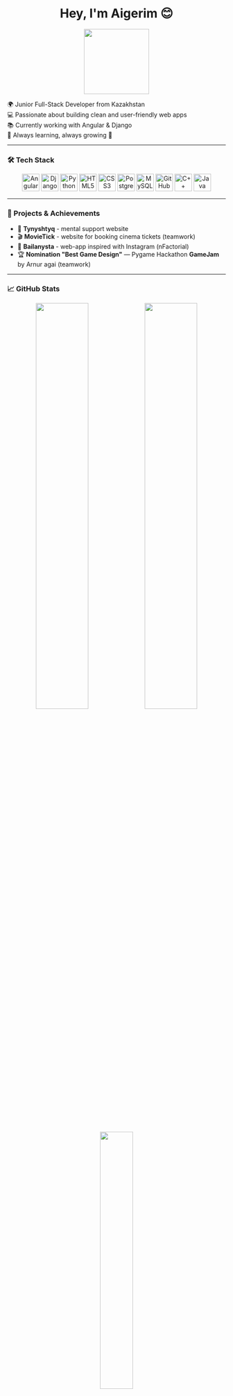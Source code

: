 <h1 align="center">Hey, I'm Aigerim 😊</h1>

<p align="center">
  <img src="https://cdn3.emoji.gg/emojis/1261-hackerbongocat.gif" width="150"/>
</p>

<p align="justify">
  🌍 Junior Full-Stack Developer from Kazakhstan <br>
  💻 Passionate about building clean and user-friendly web apps <br>
  📚 Currently working with Angular & Django <br>
  🧠 Always learning, always growing 💫
</p>

---

### 🛠️ Tech Stack  

<div align="center">
  <img src="https://cdn.jsdelivr.net/gh/devicons/devicon/icons/angularjs/angularjs-original.svg" height="40" alt="Angular" title="Angular"/>
  <img src="https://cdn.jsdelivr.net/gh/devicons/devicon/icons/django/django-plain.svg" height="40" alt="Django" title="Django"/>
  <img src="https://cdn.jsdelivr.net/gh/devicons/devicon/icons/python/python-original.svg" height="40" alt="Python" title="Python"/>
  <img src="https://cdn.jsdelivr.net/gh/devicons/devicon/icons/html5/html5-original.svg" height="40" alt="HTML5" title="HTML5"/>
  <img src="https://cdn.jsdelivr.net/gh/devicons/devicon/icons/css3/css3-original.svg" height="40" alt="CSS3" title="CSS3"/>
  <img src="https://cdn.jsdelivr.net/gh/devicons/devicon/icons/postgresql/postgresql-original.svg" height="40" alt="PostgreSQL" title="PostgreSQL"/>
  <img src="https://cdn.jsdelivr.net/gh/devicons/devicon/icons/mysql/mysql-original.svg" height="40" alt="MySQL" title="MySQL"/>
  <img src="https://cdn.jsdelivr.net/gh/devicons/devicon/icons/github/github-original.svg" height="40" alt="GitHub" title="GitHub"/>
  <img src="https://cdn.jsdelivr.net/gh/devicons/devicon/icons/cplusplus/cplusplus-original.svg" height="40" alt="C++" title="C++"/>
  <img src="https://cdn.jsdelivr.net/gh/devicons/devicon/icons/java/java-original.svg" height="40" alt="Java" title="Java"/>
</div>


---

### 🧩 Projects & Achievements

- 🧠 **Tynyshtyq** - mental support website
- 🎬 **MovieTick** - website for booking cinema tickets (teamwork)
- 📱 **Bailanysta** - web-app inspired with Instagram (nFactorial)
- 🏆 **Nomination "Best Game Design"** — Pygame Hackathon **GameJam** by Arnur agai (teamwork)  



---

### 📈 GitHub Stats

<div align="center">
  <img src="https://github-readme-stats.vercel.app/api?username=aigerimqz&show_icons=true&theme=jolly&hide_border=true" width="49%" />
  <img src="https://github-readme-streak-stats.herokuapp.com/?user=aigerimqz&theme=jolly&hide_border=true" width="49%" />
  <img src="https://github-readme-stats.vercel.app/api/top-langs/?username=aigerimqz&layout=compact&theme=jolly&hide_border=true" width="39%"/>
  
</div>

---

### 🌐 Let's Connect

<p align="center">
  <a href="mailto:aigerim-manat@mail.ru"><img src="https://img.shields.io/badge/Email-D14836?style=for-the-badge&logo=gmail&logoColor=white"/></a>
  <a href="https://www.linkedin.com/in/aigerimmnt"><img src="https://img.shields.io/badge/LinkedIn-0077B5?style=for-the-badge&logo=linkedin&logoColor=white"/></a>
  <a href="https://github.com/aigerimqz"><img src="https://img.shields.io/badge/GitHub-181717?style=for-the-badge&logo=github&logoColor=white"/></a>
</p>

